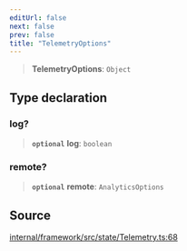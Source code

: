 ```yaml
---
editUrl: false
next: false
prev: false
title: "TelemetryOptions"
---
```


> **TelemetryOptions**: `Object`

## Type declaration

### log?

> **`optional`** **log**: `boolean`

### remote?

> **`optional`** **remote**: `AnalyticsOptions`

## Source

[internal/framework/src/state/Telemetry.ts:68](https://github.com/nodenogg-in/alpha-p2p/blob/1896b55/internal/framework/src/state/Telemetry.ts#L68)
